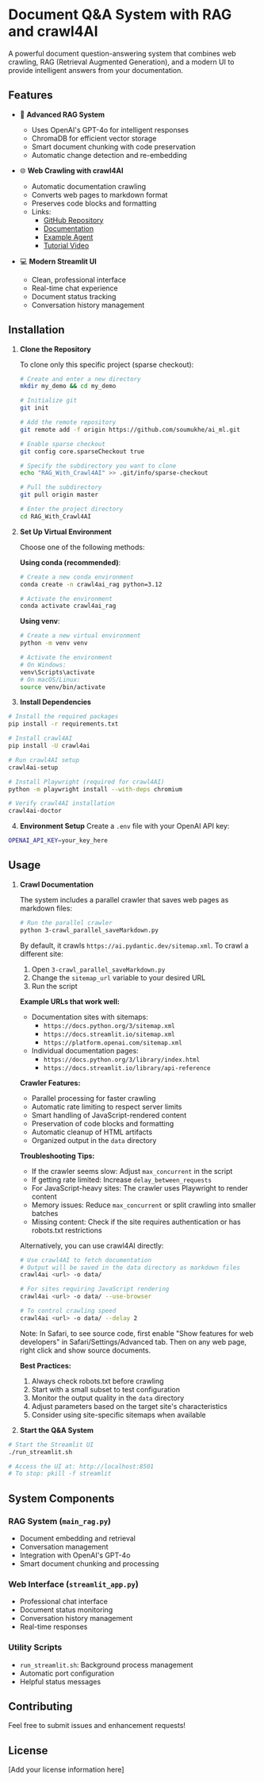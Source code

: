 # Document Q&A System with RAG and crawl4AI

A powerful document question-answering system that combines web crawling, RAG (Retrieval Augmented Generation), and a modern UI to provide intelligent answers from your documentation.

## Features

- 🤖 **Advanced RAG System**
  - Uses OpenAI's GPT-4o for intelligent responses
  - ChromaDB for efficient vector storage
  - Smart document chunking with code preservation
  - Automatic change detection and re-embedding

- 🌐 **Web Crawling with crawl4AI**
  - Automatic documentation crawling
  - Converts web pages to markdown format
  - Preserves code blocks and formatting
  - Links:
    - [GitHub Repository](https://github.com/unclecode/crawl4ai)
    - [Documentation](https://docs.crawl4ai.com)
    - [Example Agent](https://github.com/coleam00/ottomator-agents/tree/main/crawl4AI-agent)
    - [Tutorial Video](https://www.youtube.com/watch?v=JWfNLF_g_V0)

- 💻 **Modern Streamlit UI**
  - Clean, professional interface
  - Real-time chat experience
  - Document status tracking
  - Conversation history management

## Installation

1. **Clone the Repository**

   To clone only this specific project (sparse checkout):
   ```bash
   # Create and enter a new directory
   mkdir my_demo && cd my_demo

   # Initialize git
   git init

   # Add the remote repository
   git remote add -f origin https://github.com/soumukhe/ai_ml.git

   # Enable sparse checkout
   git config core.sparseCheckout true

   # Specify the subdirectory you want to clone
   echo "RAG_With_Crawl4AI" >> .git/info/sparse-checkout

   # Pull the subdirectory
   git pull origin master

   # Enter the project directory
   cd RAG_With_Crawl4AI
   ```

2. **Set Up Virtual Environment**

   Choose one of the following methods:

   **Using conda (recommended)**:
   ```bash
   # Create a new conda environment
   conda create -n crawl4ai_rag python=3.12
   
   # Activate the environment
   conda activate crawl4ai_rag
   ```

   **Using venv**:
   ```bash
   # Create a new virtual environment
   python -m venv venv
   
   # Activate the environment
   # On Windows:
   venv\Scripts\activate
   # On macOS/Linux:
   source venv/bin/activate
   ```

3. **Install Dependencies**
```bash
# Install the required packages
pip install -r requirements.txt

# Install crawl4AI
pip install -U crawl4ai

# Run crawl4AI setup
crawl4ai-setup

# Install Playwright (required for crawl4AI)
python -m playwright install --with-deps chromium

# Verify crawl4AI installation
crawl4ai-doctor
```

4. **Environment Setup**
Create a `.env` file with your OpenAI API key:
```bash
OPENAI_API_KEY=your_key_here
```

## Usage

1. **Crawl Documentation**

   The system includes a parallel crawler that saves web pages as markdown files:
   ```bash
   # Run the parallel crawler
   python 3-crawl_parallel_saveMarkdown.py
   ```
   
   By default, it crawls `https://ai.pydantic.dev/sitemap.xml`. To crawl a different site:
   1. Open `3-crawl_parallel_saveMarkdown.py`
   2. Change the `sitemap_url` variable to your desired URL
   3. Run the script

   **Example URLs that work well:**
   - Documentation sites with sitemaps:
     - `https://docs.python.org/3/sitemap.xml`
     - `https://docs.streamlit.io/sitemap.xml`
     - `https://platform.openai.com/sitemap.xml`
   - Individual documentation pages:
     - `https://docs.python.org/3/library/index.html`
     - `https://docs.streamlit.io/library/api-reference`

   **Crawler Features:**
   - Parallel processing for faster crawling
   - Automatic rate limiting to respect server limits
   - Smart handling of JavaScript-rendered content
   - Preservation of code blocks and formatting
   - Automatic cleanup of HTML artifacts
   - Organized output in the `data` directory

   **Troubleshooting Tips:**
   - If the crawler seems slow: Adjust `max_concurrent` in the script
   - If getting rate limited: Increase `delay_between_requests`
   - For JavaScript-heavy sites: The crawler uses Playwright to render content
   - Memory issues: Reduce `max_concurrent` or split crawling into smaller batches
   - Missing content: Check if the site requires authentication or has robots.txt restrictions

   Alternatively, you can use crawl4AI directly:
   ```bash
   # Use crawl4AI to fetch documentation
   # Output will be saved in the data directory as markdown files
   crawl4ai <url> -o data/

   # For sites requiring JavaScript rendering
   crawl4ai <url> -o data/ --use-browser

   # To control crawling speed
   crawl4ai <url> -o data/ --delay 2
   ```

   Note: In Safari, to see source code, first enable "Show features for web developers" in Safari/Settings/Advanced tab.
   Then on any web page, right click and show source documents.

   **Best Practices:**
   1. Always check robots.txt before crawling
   2. Start with a small subset to test configuration
   3. Monitor the output quality in the `data` directory
   4. Adjust parameters based on the target site's characteristics
   5. Consider using site-specific sitemaps when available

2. **Start the Q&A System**
```bash
# Start the Streamlit UI
./run_streamlit.sh

# Access the UI at: http://localhost:8501
# To stop: pkill -f streamlit
```

## System Components

### RAG System (`main_rag.py`)
- Document embedding and retrieval
- Conversation management
- Integration with OpenAI's GPT-4o
- Smart document chunking and processing

### Web Interface (`streamlit_app.py`)
- Professional chat interface
- Document status monitoring
- Conversation history management
- Real-time responses

### Utility Scripts
- `run_streamlit.sh`: Background process management
- Automatic port configuration
- Helpful status messages

## Contributing

Feel free to submit issues and enhancement requests!

## License

[Add your license information here]